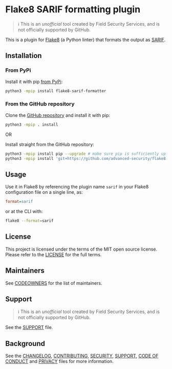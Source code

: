 # Flake8 SARIF formatting plugin

> ℹ️ This is an _unofficial_ tool created by Field Security Services, and is not officially supported by GitHub.

This is a plugin for [Flake8](https://flake8.pycqa.org/en/latest/) (a Python linter) that formats the output as [SARIF](https://docs.oasis-open.org/sarif/sarif/v2.1.0/sarif-v2.1.0.html).

## Installation

### From PyPi

Install it with pip [from PyPi](https://pypi.org/project/flake8-sarif-formatter/):

```bash
python3 -mpip install flake8-sarif-formatter
```

### From the GitHub repository

Clone the [GitHub repository](https://github.com/advanced-security/flake8-sarif-formatter) and install it with pip:

```bash
python3 -mpip . install
```

OR

Install straight from the GitHub repository:

```bash
python3 -mpip install pip --upgrade # make sure pip is sufficiently up-to-date for the #egg= fragment
python3 -mpip install 'git+https://github.com/advanced-security/flake8-sarif-formatter.git#egg=flake8-sarif-formatter'
```

## Usage

Use it in Flake8 by referencing the plugin name `sarif` in your Flake8 configuration file on a single line, as:

```ini
format=sarif
```

or at the CLI with:

```bash
flake8 --format=sarif
```

## License

This project is licensed under the terms of the MIT open source license. Please refer to the [LICENSE](LICENSE) for the full terms.

## Maintainers

See [CODEOWNERS](CODEOWNERS) for the list of maintainers.

## Support

> ℹ️ This is an _unofficial_ tool created by Field Security Services, and is not officially supported by GitHub.

See the [SUPPORT](SUPPORT.md) file.

## Background

See the [CHANGELOG](CHANGELOG.md), [CONTRIBUTING](CONTRIBUTING.md), [SECURITY](SECURITY.md), [SUPPORT](SUPPORT.md), [CODE OF CONDUCT](CODE_OF_CONDUCT.md) and [PRIVACY](PRIVACY.md) files for more information.
